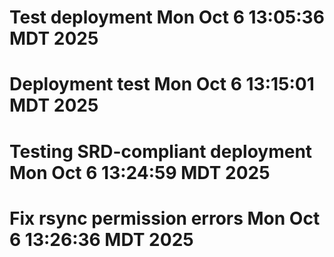 # Test deployment Mon Oct  6 13:05:36 MDT 2025
# Deployment test Mon Oct  6 13:15:01 MDT 2025
# Testing SRD-compliant deployment Mon Oct  6 13:24:59 MDT 2025
# Fix rsync permission errors Mon Oct  6 13:26:36 MDT 2025
